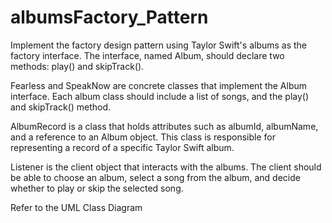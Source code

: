# albumsFactory_Pattern

Implement the factory design pattern using Taylor Swift's albums as the factory interface. The interface, named Album, should declare two methods: play() and skipTrack().

Fearless and SpeakNow are concrete classes that implement the Album interface. Each album class should include a list of songs, and the play() and skipTrack() method.

AlbumRecord is a class that holds attributes such as albumId, albumName, and a reference to an Album object. This class is responsible for representing a record of a specific Taylor Swift album.

Listener is the client object that interacts with the albums. The client should be able to choose an album, select a song from the album, and decide whether to play or skip the selected song.

Refer to the UML Class Diagram
